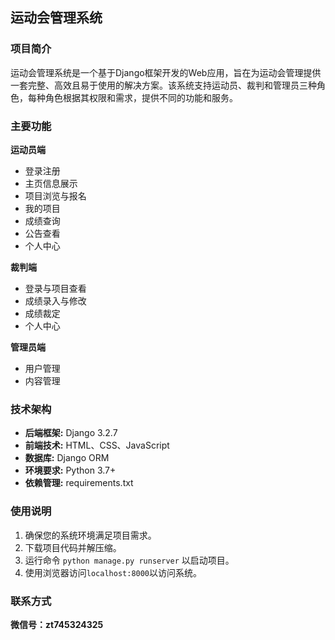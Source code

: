 ## 运动会管理系统

### 项目简介

运动会管理系统是一个基于Django框架开发的Web应用，旨在为运动会管理提供一套完整、高效且易于使用的解决方案。该系统支持运动员、裁判和管理员三种角色，每种角色根据其权限和需求，提供不同的功能和服务。

### 主要功能

**运动员端**

* 登录注册
* 主页信息展示
* 项目浏览与报名
* 我的项目
* 成绩查询
* 公告查看
* 个人中心

**裁判端**

* 登录与项目查看
* 成绩录入与修改
* 成绩裁定
* 个人中心

**管理员端**

* 用户管理
* 内容管理



### 技术架构

* **后端框架:** Django 3.2.7
* **前端技术:** HTML、CSS、JavaScript
* **数据库:** Django ORM
* **环境要求:** Python 3.7+
* **依赖管理:** requirements.txt


### 使用说明

1. 确保您的系统环境满足项目需求。
2. 下载项目代码并解压缩。
3. 运行命令 `python manage.py runserver` 以启动项目。
4. 使用浏览器访问`localhost:8000`以访问系统。


### 联系方式

**微信号：zt745324325**